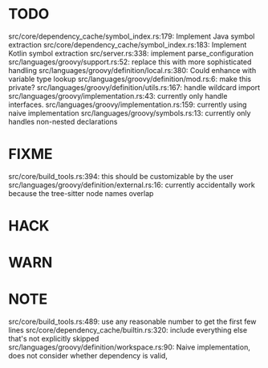 # TODO
src/core/dependency_cache/symbol_index.rs:179: Implement Java symbol extraction
src/core/dependency_cache/symbol_index.rs:183: Implement Kotlin symbol extraction
src/server.rs:338: implement parse_configuration
src/languages/groovy/support.rs:52: replace this with more sophisticated handling
src/languages/groovy/definition/local.rs:380: Could enhance with variable type lookup
src/languages/groovy/definition/mod.rs:6: make this private?
src/languages/groovy/definition/utils.rs:167: handle wildcard import
src/languages/groovy/implementation.rs:43: currently only handle interfaces.
src/languages/groovy/implementation.rs:159: currently using naive implementation
src/languages/groovy/symbols.rs:13: currently only handles non-nested declarations

# FIXME
src/core/build_tools.rs:394: this should be customizable by the user
src/languages/groovy/definition/external.rs:16: currently accidentally work because the tree-sitter node names overlap

# HACK

# WARN

# NOTE
src/core/build_tools.rs:489: use any reasonable number to get the first few lines
src/core/dependency_cache/builtin.rs:320: include everything else that's not explicitly skipped
src/languages/groovy/definition/workspace.rs:90: Naive implementation, does not consider whether dependency is valid,
